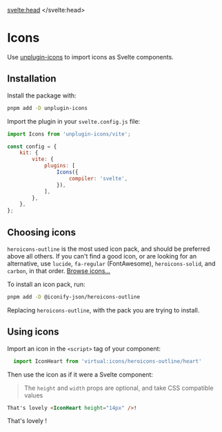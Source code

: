 <script>
      import IconHeart from 'virtual:icons/heroicons-outline/heart'
</script>

<svelte:head>
    <title>Icons - Kleos</title>
</svelte:head>

# Icons

Use [unplugin-icons](https://github.com/antfu/unplugin-icons) to import icons as Svelte components.

## Installation

Install the package with:

```bash
pnpm add -D unplugin-icons
```

Import the plugin in your `svelte.config.js` file:

```js
import Icons from 'unplugin-icons/vite';

const config = {
    kit: {
        vite: {
            plugins: [
                Icons({
                    compiler: 'svelte',
                }),
            ],
        },
    },
};
```

## Choosing icons

`heroicons-outline` is the most used icon pack, and should be preferred above all others. If you can't find a good icon, or are looking for an alternative, use `lucide`, `fa-regular` (FontAwesome), `heroicons-solid`, and `carbon`, in that order. [Browse icons...](https://icones.js.org/collection/heroicons-outline)

To install an icon pack, run:

```bash
pnpm add -D @iconify-json/heroicons-outline
```

Replacing `heroicons-outline`, with the pack you are trying to install.

## Using icons

Import an icon in the `<script>` tag of your component:

```js
  import IconHeart from 'virtual:icons/heroicons-outline/heart'
```

Then use the icon as if it were a Svelte component:

> The `height` and `width` props are optional, and take CSS compatible values

```html
That's lovely <IconHeart height="14px" />!
```

That's lovely <IconHeart height="14px" />!